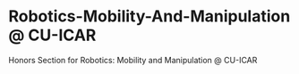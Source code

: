 # Robotics-Mobility-And-Manipulation @ CU-ICAR
Honors Section for Robotics: Mobility and Manipulation @ CU-ICAR
